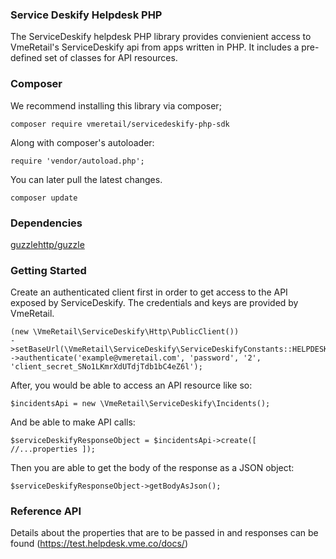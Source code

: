 ### Service Deskify Helpdesk PHP

The ServiceDeskify helpdesk PHP library provides convienient access to VmeRetail's ServiceDeskify api from apps written in PHP. It includes a pre-defined set of classes for API resources.

### Composer

We recommend installing this library via composer;

```
composer require vmeretail/servicedeskify-php-sdk
```

Along with composer's autoloader:

```
require 'vendor/autoload.php';
```

You can later pull the latest changes.

```
composer update
```

### Dependencies

[guzzlehttp/guzzle](https://packagist.org/packages/guzzlehttp/guzzle)

### Getting Started

Create an authenticated client first in order to get access to the API exposed by ServiceDeskify. The credentials and keys are provided by VmeRetail.

```
(new \VmeRetail\ServiceDeskify\Http\PublicClient())
->setBaseUrl(\VmeRetail\ServiceDeskify\ServiceDeskifyConstants::HELPDESK_API_URL_TEST)
->authenticate('example@vmeretail.com', 'password', '2', 'client_secret_SNo1LKmrXdUTdjTdb1bC4eZ6l');
```

After, you would be able to access an API resource like so:

```
$incidentsApi = new \VmeRetail\ServiceDeskify\Incidents();
```

And be able to make API calls:

```
$serviceDeskifyResponseObject = $incidentsApi->create([ //...properties ]);
```

Then you are able to get the body of the response as a JSON object:

```
$serviceDeskifyResponseObject->getBodyAsJson();
```

### Reference API

Details about the properties that are to be passed in and responses can be found (https://test.helpdesk.vme.co/docs/)
